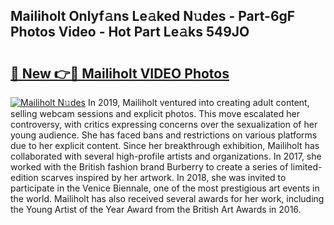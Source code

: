 ## Mailiholt Onlyf𝚊ns Le𝚊ked N𝚞des - Part-6gF Photos Video - Hot Part Le𝚊ks 549JO

# <h2><a href="http://ab43545.deff.icu/?id=Mailiholt">🔗 New 👉🔴 Mailiholt VIDEO Photos</a></h2>

[![Mailiholt N𝚞des](https://i.imgur.com/rIISA9y.gif)](http://ab43545.deff.icu/?id=Mailiholt)
In 2019, Mailiholt ventured into creating adult content, selling webcam sessions and explicit photos. This move escalated her controversy, with critics expressing concerns over the sexualization of her young audience. She has faced bans and restrictions on various platforms due to her explicit content. Since her breakthrough exhibition, Mailiholt has collaborated with several high-profile artists and organizations. In 2017, she worked with the British fashion brand Burberry to create a series of limited-edition scarves inspired by her artwork. In 2018, she was invited to participate in the Venice Biennale, one of the most prestigious art events in the world. Mailiholt has also received several awards for her work, including the Young Artist of the Year Award from the British Art Awards in 2016.
